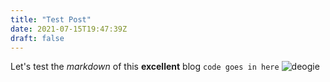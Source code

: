 ```yaml
---
title: "Test Post"
date: 2021-07-15T19:47:39Z
draft: false
---
```


Let's test the _markdown_ of this __excellent__ blog ``` code goes in here ```
![deogie](https://d30womf5coomej.cloudfront.net/sa/c4/a9d9d0c4-4857-442f-ba6d-d9a5c413fd3f_z.png)